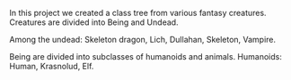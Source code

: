 In this project we created a class tree from various fantasy creatures.
Creatures are divided into Being and Undead.

Among the undead: Skeleton dragon, Lich, Dullahan, Skeleton, Vampire.

Being are divided into subclasses of humanoids and animals.
Humanoids: Human, Krasnolud, Elf.
